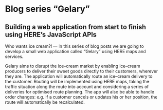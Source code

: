 # Blog series “Gelary”

## Building a web application from start to finish using HERE’s JavaScript APIs

Who wants ice cream?! — In this series of blog posts we are going to develop a small web application called “Gelary” using HERE maps and services.

Gelary aims to disrupt the ice–cream market by enabling ice–cream producers to deliver their sweet goods directly to their customers, wherever they are. The application will automatically route an ice–cream delivery to the customer. Routing will be implemented using HERE maps, taking the traffic situation along the route into account and considering a series of deliveries for optimised route planning.
The app will also be able to handle order changes: e.g. if a customer cancels or updates his or her position, the route will automatically be recalculated.